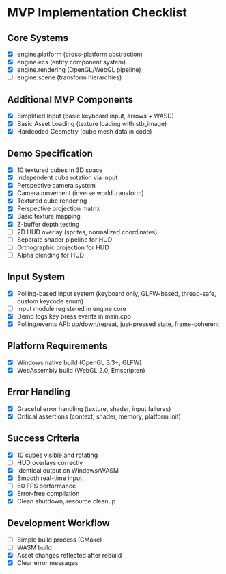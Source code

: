# MVP Implementation Checklist

## Core Systems
- [x] engine.platform (cross-platform abstraction)
- [x] engine.ecs (entity component system)
- [x] engine.rendering (OpenGL/WebGL pipeline)
- [ ] engine.scene (transform hierarchies)  <!-- TODO: Minimal or missing -->

## Additional MVP Components
- [x] Simplified Input (basic keyboard input, arrows + WASD)
- [x] Basic Asset Loading (texture loading with stb_image)
- [x] Hardcoded Geometry (cube mesh data in code)

## Demo Specification
- [x] 10 textured cubes in 3D space
- [x] Independent cube rotation via input
- [x] Perspective camera system
- [x] Camera movement (inverse world transform)
- [x] Textured cube rendering
- [x] Perspective projection matrix
- [x] Basic texture mapping
- [x] Z-buffer depth testing
- [ ] 2D HUD overlay (sprites, normalized coordinates)  <!-- TODO: Not implemented -->
- [ ] Separate shader pipeline for HUD  <!-- TODO: Not implemented -->
- [ ] Orthographic projection for HUD  <!-- TODO: Not implemented -->
- [ ] Alpha blending for HUD  <!-- TODO: Not implemented -->

## Input System
- [x] Polling-based input system (keyboard only, GLFW-based, thread-safe, custom keycode enum)
- [ ] Input module registered in engine core  <!-- TODO: No engine core, add when available -->
- [x] Demo logs key press events in main.cpp
- [x] Polling/events API: up/down/repeat, just-pressed state, frame-coherent

## Platform Requirements
- [x] Windows native build (OpenGL 3.3+, GLFW)
- [x] WebAssembly build (WebGL 2.0, Emscripten)

## Error Handling
- [x] Graceful error handling (texture, shader, input failures)
- [x] Critical assertions (context, shader, memory, platform init)

## Success Criteria
- [x] 10 cubes visible and rotating
- [ ] HUD overlays correctly  <!-- TODO: Not implemented -->
- [x] Identical output on Windows/WASM
- [x] Smooth real-time input
- [ ] 60 FPS performance  <!-- TODO: Render stats/FPS measurement -->
- [x] Error-free compilation
- [x] Clean shutdown, resource cleanup

## Development Workflow
- [ ] Simple build process (CMake)  <!-- TODO: Documentation could be improved -->
- [ ] WASM build  <!-- TODO: Documentation could be improved -->
- [x] Asset changes reflected after rebuild
- [x] Clear error messages